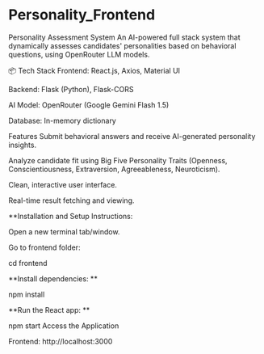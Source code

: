 # Personality_Frontend

Personality Assessment System
An AI-powered full stack system that dynamically assesses candidates' personalities based on behavioral questions, using OpenRouter LLM models.

📦 Tech Stack
Frontend: React.js, Axios, Material UI

Backend: Flask (Python), Flask-CORS

AI Model: OpenRouter (Google Gemini Flash 1.5)

Database: In-memory dictionary 

Features
Submit behavioral answers and receive AI-generated personality insights.

Analyze candidate fit using Big Five Personality Traits (Openness, Conscientiousness, Extraversion, Agreeableness, Neuroticism).

Clean, interactive user interface.

Real-time result fetching and viewing.

**Installation and Setup Instructions:

Open a new terminal tab/window.

Go to frontend folder:



cd frontend

**Install dependencies:
**


npm install

**Run the React app:
**

npm start
Access the Application

Frontend: http://localhost:3000
